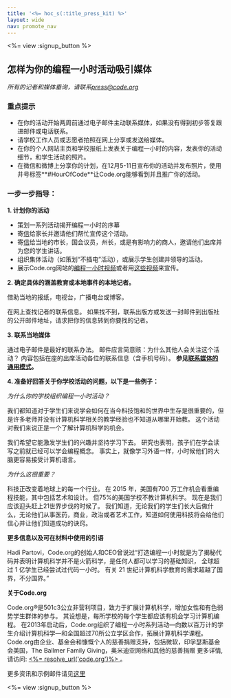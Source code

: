 ```yaml
---
title: '<%= hoc_s(:title_press_kit) %>'
layout: wide
nav: promote_nav
---
```

<%= view :signup_button %>

## 怎样为你的编程一小时活动吸引媒体

*所有的记者和媒体垂询，请联系<press@code.org>*

### 重点提示

- 在你的活动开始两周前通过电子邮件主动联系媒体，如果没有得到初步答复跟进邮件或电话联系。
- 请学校工作人员或志愿者拍照在网上分享或发送给媒体。
- 在你的个人网站主页和学校报纸上发表关于编程一小时的内容，发表你的活动细节，和学生活动的照片。
- 在微信和微博上分享你的计划，在12月5-11日宣布你的活动并发布照片，使用井号标签**#HourOfCode**让Code.org能够看到并且推广你的活动。

### 一步一步指导：

**1. 计划你的活动**

- 策划一系列活动揭开编程一小时的序幕
- 寄[信](<%= resolve_url('/promote/resources#sample-emails') %>)给家长并邀请他们帮忙宣传这个活动。
- 寄[信](<%= resolve_url('/promote/resources#sample-emails') %>)给当地的市长，国会议员，州长，或是有影响力的商人，邀请他们出席并为您的学生讲话。
- 组织集体活动（如策划“不插电”活动），或展示学生创建并领导的活动。
- 展示Code.org网站的[编程一小时视频](<%= resolve_url('/') %>)或者用[这些视频](<%= resolve_url('/promote/resources#videos') %>)来宣传。

**2. 确定具体的涵盖教育或本地事件的本地记者。**

借助当地的报纸，电视台，广播电台或博客。

在网上查找记者的联系信息。 如果找不到，联系出版方或发送一封邮件到出版社的公开邮件地址，请求把你的信息转到你要找的记者。

**3. 联系当地媒体**

通过电子邮件是最好的联系办法。 邮件应言简意赅：为什么其他人会关注这个活动？ 内容包括在座的出席活动各位的联系信息（含手机号码）。 **参见[联系媒体的通用模式](<%= resolve_url('/promote/resources#sample-emails') %>)。**

**4. 准备好回答关于你学校活动的问题，以下是一些例子：**

*为什么你的学校组织编程一小时活动？*

我们都知道对于学生们来说学会如何在当今科技饱和的世界中生存是很重要的，但是许多老师并没有计算机科学相关的教学经验也不知道从哪里开始教。 这个活动对我们来说正是一个了解计算机科学的机会。

我们希望它能激发学生们的兴趣并坚持学习下去。 研究也表明，孩子们在学会读写之前就已经可以学会编程概念。 事实上，就像学习外语一样，小时候他们的大脑更容易接受计算机语言。

*为什么这很重要？*

科技正改变着地球上的每一个行业。 在 2015 年，美国有700 万工作机会看重编程技能，其中包括艺术和设计。 但75%的美国学校不教计算机科学。 现在是我们应该迎头赶上21世界步伐的时候了。 我们知道，无论我们的学生们长大后做什么，无论他们从事医药，商业，政治或者艺术工作，知道如何使用科技将会给他们信心并让他们知道成功的诀窍。

**更多信息以及可在材料中使用的引语**

Hadi Partovi，Code.org的创始人和CEO曾说过“打造编程一小时就是为了揭秘代码并表明计算机科学并不是火箭科学，是任何人都可以学习的基础知识， 全球超过 1 亿学生已经尝试过代码一小时。 有关 21 世纪计算机科学教育的需求超越了国界，不分国界。”

**关于Code.org**

Code.org®是501c3公立非营利项目，致力于扩展计算机科学，增加女性和有色弱势学生群体的参与。 其设想是，每所学校的每个学生都应该有机会学习计算机编程。 在2013年启动后，Code.org组织了编程一小时系列活动—向数以百万计的学生介绍计算机科学—和全国超过70所公立学区合作，拓展计算机科学课程。 Code.org由企业、基金会和慷慨个人的慈善捐赠支持，包括微软，印孚瑟斯基金会美国，The Ballmer Family Giving，奥米迪亚网络和其他的慈善捐赠 更多详情, 请访问: [ <%= resolve_url('code.org')%> ](<%= resolve_url('https://code.org') %>)。

  
更多资讯和示例邮件请见[这里](<%= resolve_url('/promote') %>)

<%= view :signup_button %>